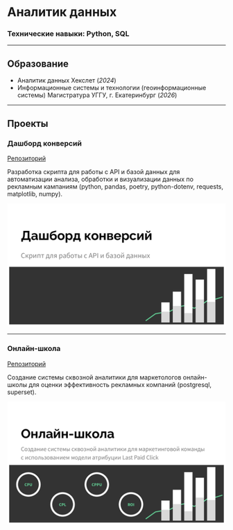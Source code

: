 # Аналитик данных

### Технические навыки: Python, SQL

***

## Образование
- Аналитик данных Хекслет (_2024_)
- Информационные системы и технологии (геоинформационные системы) Магистратура УГГУ, г. Екатеринбург (_2026_)

***

## Проекты
### Дашборд конверсий
[Репозиторий](https://github.com/bryzgin/conversion-dashboard)

Разработка скрипта для работы с API и базой данных для автоматизации анализа, обработки и визуализации данных по рекламным кампаниям (python, pandas, poetry, python-dotenv, requests, matplotlib, numpy).

![conversion-dashboard](/assets/img/conversion_dashboard.jpg)

***

### Онлайн-школа
[Репозиторий](https://github.com/bryzgin/online-school)

Создание системы сквозной аналитики для маркетологов онлайн-школы для оценки эффективность рекламных компаний (postgresql, superset).

![online-school](/assets/img/online_school.jpg)
